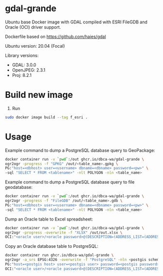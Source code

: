 # gdal-grande

Ubuntu base Docker image with GDAL compiled with ESRI FileGDB and Oracle (OCI)
driver support.

Dockerfile based on https://github.com/haies/gdal

Ubuntu version: 20.04 (Focal)

Library versions:

- GDAL: 3.0.0
- OpenJPEG: 2.3.1
- Proj: 8.2.1

# Build new image

1. Run

```bash
sudo docker image build --tag f_esri .
```

# Usage

Example command to dump a PostgreSQL database query to GeoPackage:

```bash
docker container run -v `pwd`:/out ghcr.io/dbca-wa/gdal-grande \
ogr2ogr -progress -f "GPKG" /out/<table_name>.gpkg \
PG:"host=<dbhost> user=<username> dbname=<dbname> password=<pw>" \
-sql "SELECT * FROM <tablename>" -nlt POLYGON -nln <table_name>
```

Example command to dump a PostgreSQL database query to file geodatabase:

```bash
docker container run -v `pwd`:/out ghcr.io/dbca-wa/gdal-grande \
ogr2ogr -progress -f "FileGDB" /out/<table_name>.gdb \
PG:"host=<dbhost> user=<username> dbname=<dbname> password=<pw>" \
-sql "SELECT * FROM <tablename>" -nlt POLYGON -nln <table_name>
```

Dump an Oracle table to Excel spreadsheet:

```bash
docker container run -v `pwd`:/out ghcr.io/dbca-wa/gdal-grande \
ogr2ogr -progress -overwrite -f "XLSX" /out/out.xlsx \
OCI:"<oracle user>/<oracle password>@(DESCRIPTION=(ADDRESS_LIST=(ADDRESS=(PROTOCOL=TCP)(HOST=<hostname>)(PORT=<port number>)))(CONNECT_DATA=(SID =<sid name>))):<oracle schema>.<oracle table>"
```

Copy an Oracle database table to PostgreSQL:

```bash
docker container run ghcr.io/dbca-wa/gdal-grande \
ogr2ogr -a_srs EPSG:4326 -overwrite -f "PostgreSQL" -nln <postgis schema>.<postgis table> \
PG:"host=<postgis host> user=<postgis user> password=<postgis password> dbname=<postgis database>" \
OCI:"<oracle user>/<oracle password>@(DESCRIPTION=(ADDRESS_LIST=(ADDRESS=(PROTOCOL=TCP)(HOST=<hostname>)(PORT=<port number>)))(CONNECT_DATA=(SID =<sid name>))):<oracle schema>.<oracle table>"
```
